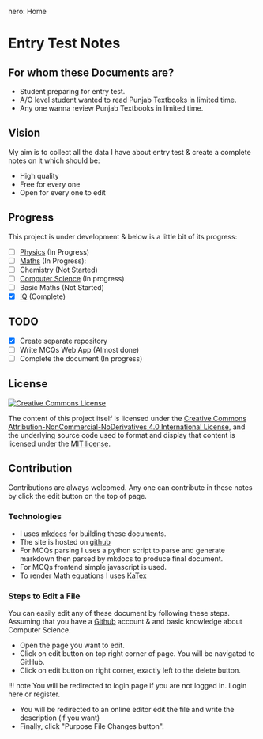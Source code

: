 hero: Home

# Entry Test Notes

## For whom these Documents are?
* Student preparing for entry test.
* A/O level student wanted to read Punjab Textbooks in limited time.
* Any one wanna review Punjab Textbooks in limited time.

## Vision
My aim is to collect all the data I have about entry test & create a complete notes on it which should be:

* High quality
* Free for every one
* Open for every one to edit

## Progress
This project is under development & below is a little bit of its progress:

* [ ] [Physics](./physics) (In Progress)
* [ ] [Maths](./maths) (In Progress):
* [ ] Chemistry (Not Started)
* [ ] [Computer Science](./computer) (In progress)
* [ ] Basic Maths (Not Started)
* [x] [IQ](./iq) (Complete)

## TODO
* [x] Create separate repository
* [ ] Write MCQs Web App (Almost done)
* [ ] Complete the document (In progress)

## License
<a target="blank" rel="license" href="http://creativecommons.org/licenses/by-nc-nd/4.0/"><img alt="Creative Commons License" style="border-width:0" src="https://i.creativecommons.org/l/by-nc-nd/4.0/88x31.png" /></a>

The content of this project itself is licensed under the [Creative Commons Attribution-NonCommercial-NoDerivatives 4.0 International License](http://creativecommons.org/licenses/by-nc-nd/4.0/), and the underlying source code used to format and display that content is licensed under the [MIT license](http://opensource.org/licenses/mit-license.php).

## Contribution
Contributions are always welcomed. Any one can contribute in these notes by click the edit button on the top of page.

### Technologies
* I uses [mkdocs](http://www.mkdocs.org/) for building these documents.
* The site is hosted on [github](https://www.github.com/)
* For MCQs parsing I uses a python script to parse and generate markdown then parsed by mkdocs to produce final document.
* For MCQs frontend simple javascript is used.
* To render Math equations I uses [KaTex](https://khan.github.io/KaTeX)

### Steps to Edit a File
You can easily edit any of these document by following these steps. Assuming that you have a [Github](www.github.com) account & and basic knowledge about Computer Science.

* Open the page you want to edit.
* Click on edit button on top right corner of page. You will be navigated to GitHub.
* Click on edit button on right corner, exactly left to the delete button.

!!! note
    You will be redirected to login page if you are not logged in. Login here or register.

* You will be redirected to an online editor edit the file and write the description (if you want)
* Finally, click "Purpose File Changes button".
